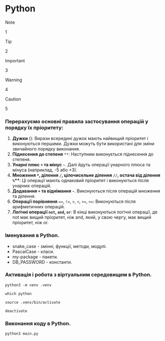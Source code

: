 # Python

> [!NOTE]
>
> 1

> [!TIP]
>
> 2

> [!IMPORTANT]
>
> 3

> [!WARNING]
>
> 4

> [!CAUTION]
>
> 5

### Перерахуємо основні правила застосування операцій у порядку їх пріоритету:

1. **Дужки** (): Вирази всередині дужок мають найвищий пріоритет і виконуються
   першими. Дужки можуть бути використані для зміни звичайного порядку
   виконання.
2. **Піднесення до степеня** `**`: Наступним виконується піднесення до степеня.
3. **Унарні плюс `+` та мінус `-`**. Далі йдуть операції унарного плюса та
   мінуса (наприклад, -5 або +3).
4. **Множення `*`, ділення `/`, цілочисельне ділення `//`, остача від ділення
   `%`\*\***: Ці операції мають однаковий пріоритет і виконуються після унарних
   операцій.
5. **Додавання `+` та віднімання `-`**. Виконуються після операцій множення та
   ділення.
6. **Операції порівняння** `==`, `!=`, `>`, `<`, `>=`, `<=`: Виконуються після
   арифметичних операцій.
7. **Логічні операції `not`, `and`, `or`**: В кінці виконуються логічні
   операції, де not має вищий пріоритет, ніж and, який, у свою чергу, має вищий
   пріоритет, ніж or.

### Іменування в Python.

- snake_case - змінні, функції, методи, модулі.
- PascalCase - класи.
- my-package - пакети.
- DB_PASSWORD - константи.

### Активація і робота з віртуальним середовищем в Python.

`python3 -m venv .venv`

`which python`

`source .venv/bin/activate`

`deactivate`

### Виконання коду в Python.

`python3 main.py`
